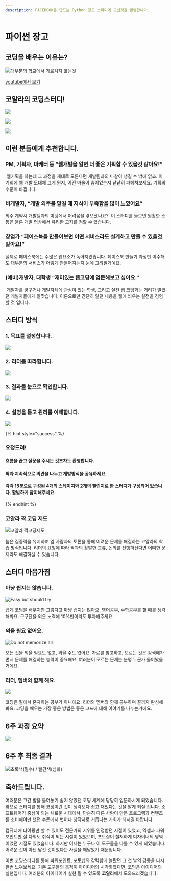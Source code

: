 ```yaml
---
description: FACEBOOK을 만드는 Python 장고 스터디에 오신것을 환영합니다.
---
```


# 파이썬 장고

## 코딩을 배우는 이유는?

![&#xB300;&#xBD80;&#xBD84;&#xC758; &#xD559;&#xAD50;&#xC5D0;&#xC11C; &#xAC00;&#xB974;&#xCE58;&#xC9C0; &#xC54A;&#xB294;&#xAC83;](.gitbook/assets/image%20%28101%29.png)

[youtube에서 보기](https://www.youtube.com/watch?v=lHZxmcP-CHI&t=35s)

## 코알라의 코딩스터디!

![](.gitbook/assets/image%20%28136%29.png)

![](.gitbook/assets/image%20%2888%29.png)

![](.gitbook/assets/image%20%28177%29.png)

## 이런 분들에게 추천합니다.

### PM, 기획자, 마케터 등 “웹개발을 알면 더 좋은 기획할 수 있을것 같아요!”

 웹기획을 하는데 그 과정을 제대로 모른다면 개발팀과의 마찰이 생길 수 밖에 없죠. 이 기회에 웹 개발 도대체 그게 뭔지, 어떤 마술이 숨어있는지 낱낱히 파헤쳐보세요. 기획의 수준이 바뀝니다.

### 비개발자, “개발 외주를 맡길 때 지식이 부족함을 많이 느꼈어요” 

외주 계약시 개발팀과의 미팅에서 어려움을 겪으셨나요?  이 스터디를 들으면 원활한 소통은 물론 개발 협상에서 유리한 고지를 점할 수 있습니다.

### **창업가** **“페이스북을** **만들어보면** **어떤** **서비스라도** **설계하고** **만들** **수** **있을것** **같아요!”**

실제로 페이스북에는 수많은 웹요소가 녹아져있습니다. 페이스북 만들기 과정만 이수해도 대부분의 서비스가 어떻게 만들어지는지 눈에 그려질거예요.

### \(예비\)개발자, 대학생 “재미있는 웹코딩에 입문해보고 싶어요.”

 개발자를 꿈꾸거나 개발자체에 관심이 있는 학생, 그리고 실전 웹 코딩과는 거리가 멀었던 개발자들에게 알맞습니다. 이론으로만 간단히 알던 내용을 웹에 띄우는 실전을 경험할 것 입니다.

## 스터디 방식

### 1. 목표를 설정합니다.

![](.gitbook/assets/image%20%2870%29.png)

### 2. 리더를 따라합니다.

![](.gitbook/assets/image%20%2816%29.png)

### 3. 결과를 눈으로 확인합니다.

![](.gitbook/assets/image%20%28106%29.png)

### 4. 설명을 듣고 원리를 이해합니다.

![](.gitbook/assets/image%20%28100%29.png)

{% hint style="success" %}
### 요청드려!

#### 흐름을 끊고 질문을 주시는 것조차도 환영합니다.

#### 짝과 지속적으로 의견을 나누고 개발방식을 공유하세요.

#### 각각 15분으로 구성된 4개의 스테이지와 2개의 챌린지로 한 스터디가 구성되어 있습니다. 활발하게 참여해주세요.
{% endhint %}

### 코알라 짝 코딩 제도

![&#xCF54;&#xC54C;&#xB77C; &#xC9DD;&#xCF54;&#xB529;&#xC81C;&#xB3C4;](.gitbook/assets/image%20%286%29.png)

높은 집중력을 유지하며 옆 사람과의 토론을 통해 어려운 문제를 해결하는 코알라의 학습 방식입니다. 리더의 요청에 따라 짝과의 활발한 교류, 논의를 진행하신다면 어떠한 문제라도 해결하실 수 있습니다.

## 스터디 마음가짐

### 마냥 쉽지는 않습니다.

![Easy but should try](.gitbook/assets/image%20%2887%29.png)

쉽게 코딩을 배우지만 그렇다고 마냥 쉽지는 않아요. 영어공부, 수학공부를 할 때를 생각해봐요. 구구단을 외운 노력에 10%만이라도 투자해주세요.

### 외울 필요 없어요.

![Do not memorize all](.gitbook/assets/image%20%2882%29.png)

모든 것을 외울 필요도 없고, 외울 수도 없어요. 자료를 참고하고, 모르는 것은 검색해가면서 문제를 해결하는 능력이 중요해요. 여러분이 모르는 문제는 분명 누군가 물어봤을 거에요.

### 리더, 멤버와 함께 해요.

![](.gitbook/assets/image%20%2859%29.png)

코딩은 절에서 혼자하는 공부가 아니에요. 리더와 멤버와 함께 공부하며 끝까지 완성해봐요. 코딩을 배우는 가장 좋은 방법은 좋은 코드에 대해 이야기를 나누는거에요.

## 6주 과정 요약

![](.gitbook/assets/image%20%2847%29.png)

## 6주 후 최종 결과

![&#xCD08;&#xB85D;&#xC0C9;\(&#xD544;&#xC218;\) / &#xBE68;&#xAC04;&#xC0C9;\(&#xC2EC;&#xD654;\)](.gitbook/assets/image%20%2835%29.png)

## 축하드립니다.

여러분은 그간 발을 들여놓기 쉽지 않았던 코딩 세계에 당당히 입문하시게 되었습니다. 앞으로 스터디를 통해 코딩이란 것이 생각보다 쉽고 재밌다는 것을 알게 되실 겁니다. 소프트웨어가 중심이 되는 새로운 시대에서, 단순히 다른 사람이 만든 프로그램과 컨텐츠를 소비해야만 했던 수준에서 벗어나 창작자로 거듭나는 기회가 되시길 바랍니다.

컴퓨터에 타이핑만 할 수 있어도 전문가의 지위를 인정받던 시절이 있었고, 엑셀과 파워포인트만 잘 다뤄도 취직이 되는 시절이 있었으며, 포토샵이 철저하게 디자이너의 영역이었던 시절도 있었습니다. 하지만 이제는 누구나 이 도구들을 다룰 수 있게 되었습니다. 어려운 것이 아닌 낯선 것이었다는 사실을 깨달았기 때문입니다.

이번 코딩스터디를 통해 파워포인트, 포토샵의 강력함에 놀랐던 그 첫 날의 감동을 다시한번 느껴보세요. 기존 도구들의 목적이 아이디어의 시각화였다면, 코딩은 아이디어의 실현입니다. 여러분의 아이디어가 실현 될 수 있도록 **코알라**에서 도와드리겠습니다.

